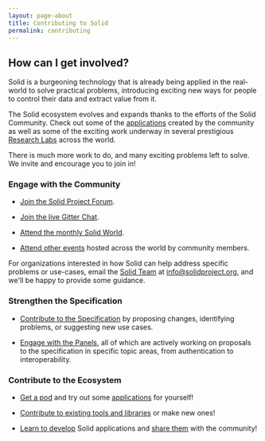 ```yaml
---
layout: page-about
title: Contributing to Solid
permalink: contributing
---
```


## How can I get involved?

Solid is a burgeoning technology that is already being applied in the
real-world to solve practical problems, introducing exciting 
new ways for people to control their data and extract value from it.

The Solid ecosystem evolves and expands thanks to the efforts of the
Solid Community. Check out some of the [applications](/apps) created by
the community as well as some of the exciting work underway in several
prestigious [Research Labs](/labs) across the world.

There is much more work to do, and many exciting problems left to
solve. We invite and encourage you to join in!

### Engage with the Community

- [Join the Solid Project Forum](https://forum.solidproject.org).

- [Join the live Gitter Chat](https://gitter.im/solid/chat). 

- [Attend the monthly Solid World](/events).

- [Attend other events](/events) hosted across the world by community
  members.

For organizations interested in how Solid can help address specific
problems or use-cases, email the [Solid Team](/team) at
[info@solidproject.org](mailto:info@solidproject.org), and we'll be happy
to provide some guidance.

### Strengthen the Specification

- [Contribute to the Specification](/specification) by proposing
  changes, identifying problems, or suggesting new use cases.

- [Engage with the Panels](/specification), all of which are actively
  working on proposals to the specification in specific topic areas,
  from authentication to interoperability.

### Contribute to the Ecosystem

- [Get a pod](/users/get-a-pod) and try out some [applications](/apps)
  for yourself!

- [Contribute to existing tools and libraries](/developers/tools) or
  make new ones!

- [Learn to develop](/developers) Solid applications and [share
  them](/apps) with the community!
